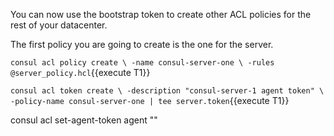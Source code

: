 
You can now use the bootstrap token to create other ACL policies for the rest of your datacenter.

The first policy you are going to create is the one for the server.

`consul acl policy create \
  -name consul-server-one \
  -rules @server_policy.hcl`{{execute T1}}

`consul acl token create \
  -description "consul-server-1 agent token" \
  -policy-name consul-server-one | tee server.token`{{execute T1}}

consul acl set-agent-token agent "<agent token here>"
